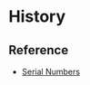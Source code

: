 # History

## Reference

* [Serial Numbers](https://docs.google.com/spreadsheets/d/1NTQpIdW1gT3KTPUPs5mWHLGJxomzp0It32OHQ076W90/edit?usp=sharing)
